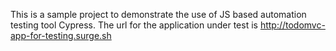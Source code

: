 This is a sample project to demonstrate the use of JS based automation testing tool Cypress.
The url for the application under test is http://todomvc-app-for-testing.surge.sh
